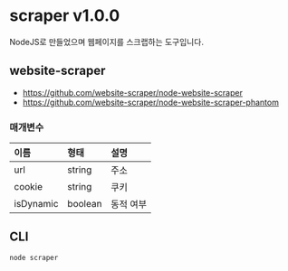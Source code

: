 # scraper v1.0.0
NodeJS로 만들었으며 웹페이지를 스크랩하는 도구입니다.

## website-scraper
- <https://github.com/website-scraper/node-website-scraper>
- <https://github.com/website-scraper/node-website-scraper-phantom>

### 매개변수

이름 | 형태 | 설명
| :-- | :-- | :-- |
url | string | 주소
cookie | string | 쿠키
isDynamic | boolean | 동적 여부

## CLI
````javascript
node scraper
````